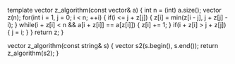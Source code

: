 template<class T>
vector<int> z_algorithm(const vector<T>& a) {
	int n = (int) a.size();
	vector<int> z(n);
	for(int i = 1, j = 0; i < n; ++i) {
		if(i <= j + z[j]) {
			z[i] = min(z[i - j], j + z[j] - i);
		}
		while(i + z[i] < n && a[i + z[i]] == a[z[i]]) {
			z[i] += 1;
		}
		if(i + z[i] > j + z[j]) {
			j = i;
		}
	}
	return z;
}

vector<int> z_algorithm(const string& s) {
	vector<int> s2(s.begin(), s.end());
	return z_algorithm(s2);
}
